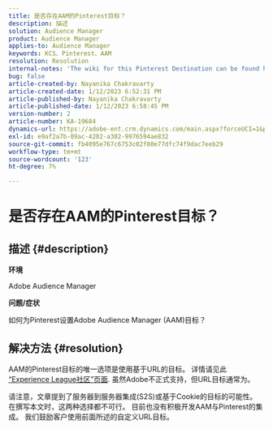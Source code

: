 ```yaml
---
title: 是否存在AAM的Pinterest目标？
description: 描述
solution: Audience Manager
product: Audience Manager
applies-to: Audience Manager
keywords: KCS、Pinterest、AAM
resolution: Resolution
internal-notes: 'The wiki for this Pinterest Destination can be found here: https://wiki.corp.adobe.com/display/MCPI/Pinterest+-+AAM+Destination+-+IN+DEVELOPMENT'
bug: false
article-created-by: Nayanika Chakravarty
article-created-date: 1/12/2023 6:52:31 PM
article-published-by: Nayanika Chakravarty
article-published-date: 1/12/2023 6:58:45 PM
version-number: 2
article-number: KA-19684
dynamics-url: https://adobe-ent.crm.dynamics.com/main.aspx?forceUCI=1&pagetype=entityrecord&etn=knowledgearticle&id=44979c3e-aa92-ed11-aad1-6045bd006c82
exl-id: e9af2a7b-09ac-4202-a302-9976594ae832
source-git-commit: fb4095e767c6753c02f80e77dfc74f9dac7eeb29
workflow-type: tm+mt
source-wordcount: '123'
ht-degree: 7%

---
```


# 是否存在AAM的Pinterest目标？

## 描述 {#description}


<b>环境</b>

Adobe Audience Manager

<b>问题/症状</b>

如何为Pinterest设置Adobe Audience Manager (AAM)目标？


## 解决方法 {#resolution}


AAM的Pinterest目标的唯一选项是使用基于URL的目标。 详情请见此 [“Experience League社区”页面](https://experienceleaguecommunities.adobe.com/t5/adobe-audience-manager-questions/pinterest-destination/td-p/434687). 虽然Adobe不正式支持，但URL目标通常为。

请注意，文章提到了服务器到服务器集成(S2S)或基于Cookie的目标的可能性。 在撰写本文时，这两种选择都不可行。 目前也没有积极开发AAM与Pinterest的集成。 我们鼓励客户使用前面所述的自定义URL目标。
